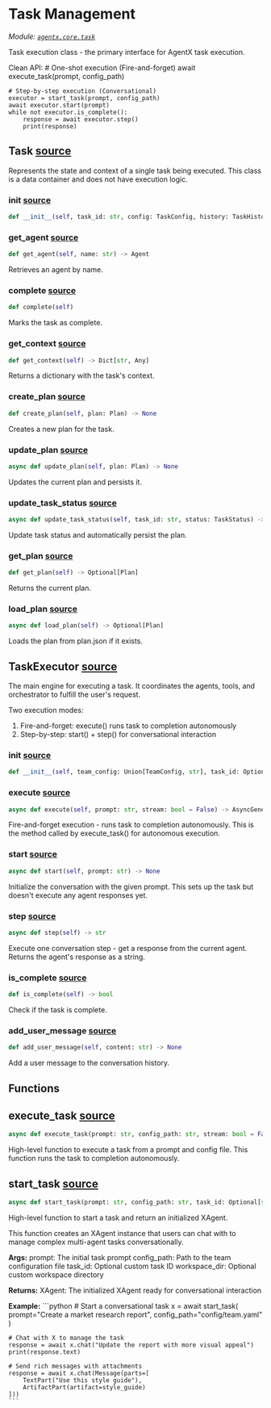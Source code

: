 # Task Management

*Module: [`agentx.core.task`](https://github.com/dustland/agentx/blob/main/src/agentx/core/task.py)*

Task execution class - the primary interface for AgentX task execution.

Clean API:
    # One-shot execution (Fire-and-forget)
    await execute_task(prompt, config_path)

    # Step-by-step execution (Conversational)
    executor = start_task(prompt, config_path)
    await executor.start(prompt)
    while not executor.is_complete():
        response = await executor.step()
        print(response)

## Task <a href="https://github.com/dustland/agentx/blob/main/src/agentx/core/task.py#L45" class="source-link" title="View source code">source</a>

Represents the state and context of a single task being executed.
This class is a data container and does not have execution logic.

### __init__ <a href="https://github.com/dustland/agentx/blob/main/src/agentx/core/task.py#L51" class="source-link" title="View source code">source</a>

```python
def __init__(self, task_id: str, config: TaskConfig, history: TaskHistory, message_queue: MessageQueue, agents: Dict[str, Agent], workspace: WorkspaceStorage, orchestrator: Orchestrator, initial_prompt: str)
```
### get_agent <a href="https://github.com/dustland/agentx/blob/main/src/agentx/core/task.py#L75" class="source-link" title="View source code">source</a>

```python
def get_agent(self, name: str) -> Agent
```

Retrieves an agent by name.

### complete <a href="https://github.com/dustland/agentx/blob/main/src/agentx/core/task.py#L81" class="source-link" title="View source code">source</a>

```python
def complete(self)
```

Marks the task as complete.

### get_context <a href="https://github.com/dustland/agentx/blob/main/src/agentx/core/task.py#L86" class="source-link" title="View source code">source</a>

```python
def get_context(self) -> Dict[str, Any]
```

Returns a dictionary with the task's context.

### create_plan <a href="https://github.com/dustland/agentx/blob/main/src/agentx/core/task.py#L108" class="source-link" title="View source code">source</a>

```python
def create_plan(self, plan: Plan) -> None
```

Creates a new plan for the task.

### update_plan <a href="https://github.com/dustland/agentx/blob/main/src/agentx/core/task.py#L113" class="source-link" title="View source code">source</a>

```python
async def update_plan(self, plan: Plan) -> None
```

Updates the current plan and persists it.

### update_task_status <a href="https://github.com/dustland/agentx/blob/main/src/agentx/core/task.py#L119" class="source-link" title="View source code">source</a>

```python
async def update_task_status(self, task_id: str, status: TaskStatus) -> bool
```

Update task status and automatically persist the plan.

### get_plan <a href="https://github.com/dustland/agentx/blob/main/src/agentx/core/task.py#L129" class="source-link" title="View source code">source</a>

```python
def get_plan(self) -> Optional[Plan]
```

Returns the current plan.

### load_plan <a href="https://github.com/dustland/agentx/blob/main/src/agentx/core/task.py#L145" class="source-link" title="View source code">source</a>

```python
async def load_plan(self) -> Optional[Plan]
```

Loads the plan from plan.json if it exists.

## TaskExecutor <a href="https://github.com/dustland/agentx/blob/main/src/agentx/core/task.py#L159" class="source-link" title="View source code">source</a>

The main engine for executing a task. It coordinates the agents, tools,
and orchestrator to fulfill the user's request.

Two execution modes:
1. Fire-and-forget: execute() runs task to completion autonomously
2. Step-by-step: start() + step() for conversational interaction

### __init__ <a href="https://github.com/dustland/agentx/blob/main/src/agentx/core/task.py#L169" class="source-link" title="View source code">source</a>

```python
def __init__(self, team_config: Union[TeamConfig, str], task_id: Optional[str] = None, workspace_dir: Optional[Path] = None)
```
### execute <a href="https://github.com/dustland/agentx/blob/main/src/agentx/core/task.py#L238" class="source-link" title="View source code">source</a>

```python
async def execute(self, prompt: str, stream: bool = False) -> AsyncGenerator[Message, None]
```

Fire-and-forget execution - runs task to completion autonomously.
This is the method called by execute_task() for autonomous execution.

### start <a href="https://github.com/dustland/agentx/blob/main/src/agentx/core/task.py#L283" class="source-link" title="View source code">source</a>

```python
async def start(self, prompt: str) -> None
```

Initialize the conversation with the given prompt.
This sets up the task but doesn't execute any agent responses yet.

### step <a href="https://github.com/dustland/agentx/blob/main/src/agentx/core/task.py#L309" class="source-link" title="View source code">source</a>

```python
async def step(self) -> str
```

Execute one conversation step - get a response from the current agent.
Returns the agent's response as a string.

### is_complete <a href="https://github.com/dustland/agentx/blob/main/src/agentx/core/task.py#L344" class="source-link" title="View source code">source</a>

```python
def is_complete(self) -> bool
```

Check if the task is complete.

### add_user_message <a href="https://github.com/dustland/agentx/blob/main/src/agentx/core/task.py#L348" class="source-link" title="View source code">source</a>

```python
def add_user_message(self, content: str) -> None
```

Add a user message to the conversation history.

## Functions

## execute_task <a href="https://github.com/dustland/agentx/blob/main/src/agentx/core/task.py#L356" class="source-link" title="View source code">source</a>

```python
async def execute_task(prompt: str, config_path: str, stream: bool = False) -> AsyncGenerator[Message, None]
```

High-level function to execute a task from a prompt and config file.
This function runs the task to completion autonomously.

## start_task <a href="https://github.com/dustland/agentx/blob/main/src/agentx/core/task.py#L374" class="source-link" title="View source code">source</a>

```python
async def start_task(prompt: str, config_path: str, task_id: Optional[str] = None, workspace_dir: Optional[Path] = None) -> XAgent
```

High-level function to start a task and return an initialized XAgent.

This function creates an XAgent instance that users can chat with
to manage complex multi-agent tasks conversationally.

**Args:**
    prompt: The initial task prompt
    config_path: Path to the team configuration file
    task_id: Optional custom task ID
    workspace_dir: Optional custom workspace directory

**Returns:**
    XAgent: The initialized XAgent ready for conversational interaction

**Example:**
    ```python
    # Start a conversational task
    x = await start_task(
        prompt="Create a market research report",
        config_path="config/team.yaml"
    )

    # Chat with X to manage the task
    response = await x.chat("Update the report with more visual appeal")
    print(response.text)

    # Send rich messages with attachments
    response = await x.chat(Message(parts=[
        TextPart("Use this style guide"),
        ArtifactPart(artifact=style_guide)
    ]))
    ```
